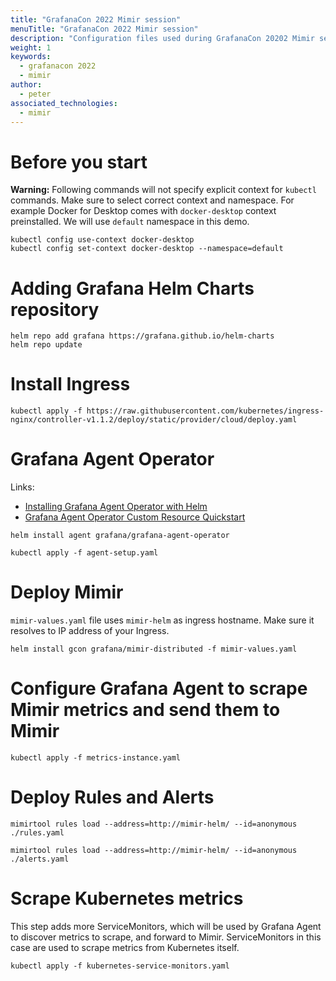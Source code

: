 ```yaml
---
title: "GrafanaCon 2022 Mimir session"
menuTitle: "GrafanaCon 2022 Mimir session"
description: "Configuration files used during GrafanaCon 20202 Mimir session"
weight: 1
keywords:
  - grafanacon 2022
  - mimir 
author:
  - peter
associated_technologies:
  - mimir
---
```


# Before you start

**Warning:** Following commands will not specify explicit context for `kubectl` commands. Make sure to select correct
context and namespace. For example Docker for Desktop comes with `docker-desktop` context preinstalled. We will
use `default` namespace in this demo.

```
kubectl config use-context docker-desktop
kubectl config set-context docker-desktop --namespace=default
```

# Adding Grafana Helm Charts repository

```
helm repo add grafana https://grafana.github.io/helm-charts
helm repo update
```

# Install Ingress

```
kubectl apply -f https://raw.githubusercontent.com/kubernetes/ingress-nginx/controller-v1.1.2/deploy/static/provider/cloud/deploy.yaml
```

# Grafana Agent Operator

Links:

- [Installing Grafana Agent Operator with Helm](https://grafana.com/docs/agent/latest/operator/helm-getting-started/)
- [Grafana Agent Operator Custom Resource Quickstart](https://grafana.com/docs/agent/latest/operator/custom-resource-quickstart/)

```
helm install agent grafana/grafana-agent-operator

kubectl apply -f agent-setup.yaml
```

# Deploy Mimir

`mimir-values.yaml` file uses `mimir-helm` as ingress hostname. Make sure it resolves to IP address of your Ingress.

```
helm install gcon grafana/mimir-distributed -f mimir-values.yaml
```

# Configure Grafana Agent to scrape Mimir metrics and send them to Mimir

```
kubectl apply -f metrics-instance.yaml
```

# Deploy Rules and Alerts

```
mimirtool rules load --address=http://mimir-helm/ --id=anonymous ./rules.yaml

mimirtool rules load --address=http://mimir-helm/ --id=anonymous ./alerts.yaml
```

# Scrape Kubernetes metrics

This step adds more ServiceMonitors, which will be used by Grafana Agent to discover metrics to scrape, and forward to Mimir.
ServiceMonitors in this case are used to scrape metrics from Kubernetes itself.

```
kubectl apply -f kubernetes-service-monitors.yaml
```
